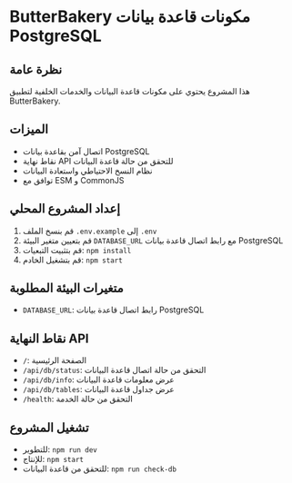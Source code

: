 # ButterBakery مكونات قاعدة بيانات PostgreSQL

## نظرة عامة
هذا المشروع يحتوي على مكونات قاعدة البيانات والخدمات الخلفية لتطبيق ButterBakery.

## الميزات
- اتصال آمن بقاعدة بيانات PostgreSQL
- نقاط نهاية API للتحقق من حالة قاعدة البيانات
- نظام النسخ الاحتياطي واستعادة البيانات
- توافق مع ESM و CommonJS

## إعداد المشروع المحلي
1. قم بنسخ الملف `.env.example` إلى `.env`
2. قم بتعيين متغير البيئة `DATABASE_URL` مع رابط اتصال قاعدة بيانات PostgreSQL
3. قم بتثبيت التبعيات: `npm install`
4. قم بتشغيل الخادم: `npm start`

## متغيرات البيئة المطلوبة
- `DATABASE_URL`: رابط اتصال قاعدة بيانات PostgreSQL

## نقاط النهاية API
- `/`: الصفحة الرئيسية
- `/api/db/status`: التحقق من حالة اتصال قاعدة البيانات
- `/api/db/info`: عرض معلومات قاعدة البيانات
- `/api/db/tables`: عرض جداول قاعدة البيانات
- `/health`: التحقق من حالة الخدمة

## تشغيل المشروع
- للتطوير: `npm run dev`
- للإنتاج: `npm start`
- للتحقق من قاعدة البيانات: `npm run check-db`
